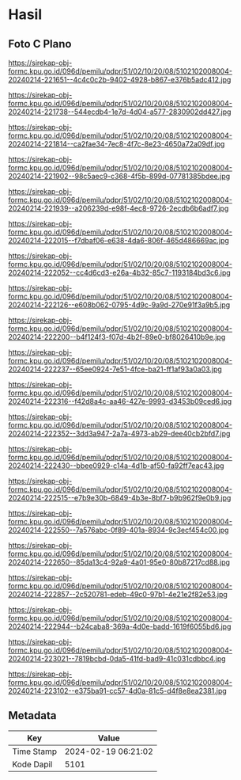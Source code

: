 # Hasil

## Foto C Plano

https://sirekap-obj-formc.kpu.go.id/096d/pemilu/pdpr/51/02/10/20/08/5102102008004-20240214-221651--4c4c0c2b-9402-4928-b867-e376b5adc412.jpg

https://sirekap-obj-formc.kpu.go.id/096d/pemilu/pdpr/51/02/10/20/08/5102102008004-20240214-221738--544ecdb4-1e7d-4d04-a577-2830902dd427.jpg

https://sirekap-obj-formc.kpu.go.id/096d/pemilu/pdpr/51/02/10/20/08/5102102008004-20240214-221814--ca2fae34-7ec8-4f7c-8e23-4650a72a09df.jpg

https://sirekap-obj-formc.kpu.go.id/096d/pemilu/pdpr/51/02/10/20/08/5102102008004-20240214-221902--98c5aec9-c368-4f5b-899d-07781385bdee.jpg

https://sirekap-obj-formc.kpu.go.id/096d/pemilu/pdpr/51/02/10/20/08/5102102008004-20240214-221939--a206239d-e98f-4ec8-9726-2ecdb6b6adf7.jpg

https://sirekap-obj-formc.kpu.go.id/096d/pemilu/pdpr/51/02/10/20/08/5102102008004-20240214-222015--f7dbaf06-e638-4da6-806f-465d486669ac.jpg

https://sirekap-obj-formc.kpu.go.id/096d/pemilu/pdpr/51/02/10/20/08/5102102008004-20240214-222052--cc4d6cd3-e26a-4b32-85c7-1193184bd3c6.jpg

https://sirekap-obj-formc.kpu.go.id/096d/pemilu/pdpr/51/02/10/20/08/5102102008004-20240214-222126--e608b062-0795-4d9c-9a9d-270e91f3a9b5.jpg

https://sirekap-obj-formc.kpu.go.id/096d/pemilu/pdpr/51/02/10/20/08/5102102008004-20240214-222200--b4f124f3-f07d-4b2f-89e0-bf8026410b9e.jpg

https://sirekap-obj-formc.kpu.go.id/096d/pemilu/pdpr/51/02/10/20/08/5102102008004-20240214-222237--65ee0924-7e51-4fce-ba21-ff1af93a0a03.jpg

https://sirekap-obj-formc.kpu.go.id/096d/pemilu/pdpr/51/02/10/20/08/5102102008004-20240214-222316--f42d8a4c-aa46-427e-9993-d3453b09ced6.jpg

https://sirekap-obj-formc.kpu.go.id/096d/pemilu/pdpr/51/02/10/20/08/5102102008004-20240214-222352--3dd3a947-2a7a-4973-ab29-dee40cb2bfd7.jpg

https://sirekap-obj-formc.kpu.go.id/096d/pemilu/pdpr/51/02/10/20/08/5102102008004-20240214-222430--bbee0929-c14a-4d1b-af50-fa92ff7eac43.jpg

https://sirekap-obj-formc.kpu.go.id/096d/pemilu/pdpr/51/02/10/20/08/5102102008004-20240214-222515--e7b9e30b-6849-4b3e-8bf7-b9b962f9e0b9.jpg

https://sirekap-obj-formc.kpu.go.id/096d/pemilu/pdpr/51/02/10/20/08/5102102008004-20240214-222550--7a576abc-0f89-401a-8934-9c3ecf454c00.jpg

https://sirekap-obj-formc.kpu.go.id/096d/pemilu/pdpr/51/02/10/20/08/5102102008004-20240214-222650--85da13c4-92a9-4a01-95e0-80b87217cd88.jpg

https://sirekap-obj-formc.kpu.go.id/096d/pemilu/pdpr/51/02/10/20/08/5102102008004-20240214-222857--2c520781-edeb-49c0-97b1-4e21e2f82e53.jpg

https://sirekap-obj-formc.kpu.go.id/096d/pemilu/pdpr/51/02/10/20/08/5102102008004-20240214-222944--b24caba8-369a-4d0e-badd-1619f6055bd6.jpg

https://sirekap-obj-formc.kpu.go.id/096d/pemilu/pdpr/51/02/10/20/08/5102102008004-20240214-223021--7819bcbd-0da5-41fd-bad9-41c031cdbbc4.jpg

https://sirekap-obj-formc.kpu.go.id/096d/pemilu/pdpr/51/02/10/20/08/5102102008004-20240214-223102--e375ba91-cc57-4d0a-81c5-d4f8e8ea2381.jpg


## Metadata

| Key        | Value               |
| ---------- | ------------------- |
| Time Stamp | 2024-02-19 06:21:02 |
| Kode Dapil | 5101                |



